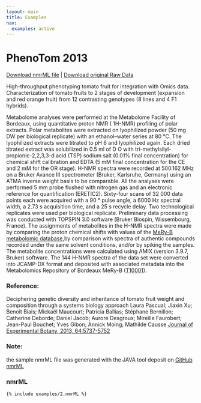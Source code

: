 ```yaml
---
layout: main
title: Examples
nav:
  examples: active
---
```


# PhenoTom 2013

<a href="/examples/2/MMBBI_10M12-CE01-1a.nmrML">Download nmrML file</a> |  <a href="/examples/2/MMBBI_10M12-CE01-1a.zip" >Download original Raw Data</a>

High-throughput phenotyping tomato fruit for integration with Omics data. Characterization of tomato fruits to 2 stages of development (expansion and red orange fruit) from 12 contrasting genotypes (8  lines and 4 F1 hybrids).

Metabolome analyses were performed at the Metabolome Facility of Bordeaux, using quantitative proton NMR ( 1H-NMR) profiling of  polar extracts. Polar metabolites were extracted on lyophilized powder (50 mg DW per biological replicate) with an ethanol–water series at 80 °C. The lyophilized extracts were titrated to pH 6 and lyophilized again. Each dried titrated extract was solubilized in 0.5 ml of D O with tri-methylsilyl-propionic-2,2,3,3-d  acid (TSP) sodium salt (0.01% final concentration) for chemical shift calibration and EDTA (5 mM final concentration for the CE and 2 mM for the OR stage). H-NMR spectra were recorded at 500.162 MHz on a Bruker Avance III spectrometer (Bruker, Karlsruhe, Germany) using an ATMA inverse weight basis to be comparable. All the analyses were performed 5 mm probe flushed with nitrogen gas and an electronic reference for quantification (ERETIC2). Sixty-four scans of  32 000 data points each were acquired with a 90 ° pulse angle, a 6000 Hz spectral width, a 2.73 s acquisition time, and a 25 s recycle delay. Two technological replicates were used per biological replicate. Preliminary data processing was conducted with TOPSPIN 3.0 software (Bruker Biospin, Wissembourg, France). The assignments of  metabolites in the H-NMR spectra were made by comparing the proton chemical shifts with values of  the <a href="http://bit.ly/meryb" target="_blank">MeRy-B metabolomic database</a>,by comparison with spectra of  authentic compounds recorded under the same solvent conditions, and/or by spiking the samples. The metabolite concentrations were calculated using AMIX (version 3.9.7, Bruker) software. The 144 H-NMR spectra of  the data set were converted into JCAMP-DX format and deposited with associated metadata into the Metabolomics Repository of  Bordeaux MeRy-B (<a href=" http://www.cbib.u-bordeaux2.fr/MERYB/res/project/T10001" target="_blank">T10001</a>). 

### Reference:
Deciphering genetic diversity and inheritance of tomato fruit weight and composition through a systems biology approach Laura Pascual; Jiaxin Xu; Benoît Biais; Mickaël Maucourt; Patricia Ballias; Stéphane Bernillon; Catherine Deborde; Daniel Jacob; Aurore Desgroux; Mireille Faurobert; Jean-Paul Bouchet; Yves Gibon; Annick Moing; Mathilde Causse <a href="http://www.ncbi.nlm.nih.gov/pmc/articles/PMC3871826/">Journal of Experimental Botany, 2013, 64:5737-5752</a>

### Note:
the sample nmrML file was generated with the JAVA tool deposit on <a href="https://github.com/nmrML/nmrML/tree/master/tools/Parser_and_Converters/Java/converter" target="_blank">GitHub nmrML<a>


### nmrML
```xml
{% include examples/2.nmrML %}
```
